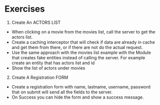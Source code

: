 # Exercises

1. Create An ACTORS LIST
* When clicking on a movie from the movies list, call the server to get the actors list.
* Create a caching interceptor that will check if data are already in cache and get them from there, or if there are not do the actual request.
* Use the same approach with the movies list example with the Module that creates fake entities instead of calling the server. For example create an entity that has actors list and id
* Show the list of actors under movies

2. Create A Registration FORM
* Create a registration form with name, lastname, username, password that on submit will send all the fields to the server.
* On Success you can hide the form and show a success message.
